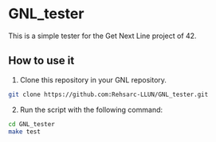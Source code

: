 # GNL_tester

This is a simple tester for the Get Next Line project of 42.

## How to use it

1. Clone this repository in your GNL repository.
```bash
git clone https://github.com:Rehsarc-LLUN/GNL_tester.git
```

2. Run the script with the following command:
```bash
cd GNL_tester
make test
```
